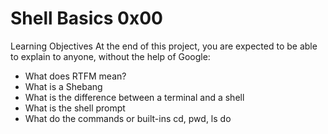 # Shell Basics 0x00
Learning Objectives
At the end of this project, you are expected to be able to explain to anyone, without the help of Google:
* What does RTFM mean?
* What is a Shebang
* What is the difference between a terminal and a shell
* What is the shell prompt
* What do the commands or built-ins cd, pwd, ls do

